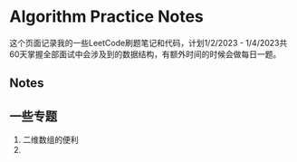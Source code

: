 # Algorithm Practice Notes
这个页面记录我的一些LeetCode刷题笔记和代码，计划1/2/2023 - 1/4/2023共60天掌握全部面试中会涉及到的数据结构，有额外时间的时候会做每日一题。
## Notes

## 一些专题
1. 二维数组的便利
2. 